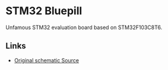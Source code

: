 # STM32 Bluepill

Unfamous STM32 evaluation board based on STM32F103C8T6.


## Links

   * [Original schematic Source](https://stm32-base.org/assets/pdf/boards/original-schematic-STM32F103C8T6-Blue_Pill.pdf)

